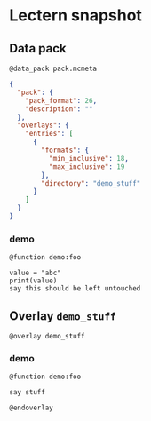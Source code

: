 # Lectern snapshot

## Data pack

`@data_pack pack.mcmeta`

```json
{
  "pack": {
    "pack_format": 26,
    "description": ""
  },
  "overlays": {
    "entries": [
      {
        "formats": {
          "min_inclusive": 18,
          "max_inclusive": 19
        },
        "directory": "demo_stuff"
      }
    ]
  }
}
```

### demo

`@function demo:foo`

```mcfunction
value = "abc"
print(value)
say this should be left untouched
```

## Overlay `demo_stuff`

`@overlay demo_stuff`

### demo

`@function demo:foo`

```mcfunction
say stuff
```

`@endoverlay`
